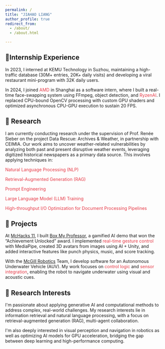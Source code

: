 ```yaml
---
permalink: /
title: "JIAHAO LIANG"
author_profile: true
redirect_from: 
  - /about/
  - /about.html

---
```


💼Internship Experience
---
In 2023, I interned at KEMU Technology in Suzhou, maintaining a high-traffic database (30M+ entries, 20K+ daily visits) and developing a viral restaurant mini-program with 32K daily users.

In 2024, I joined <span style="color: #e63946;">AMD</span> in Shanghai as a software intern, where I built a real-time face-swapping system using FFmpeg, object detection, and <span style="color: #e63946;">RyzenAI</span>. I replaced CPU-bound OpenCV processing with custom GPU shaders and optimized asynchronous CPU-GPU execution to sustain 20 FPS.

🔬 Research
---
I am currently conducting research under the supervision of Prof. Renée Sieber on the project Data Rescue: Archives & Weather, in partnership with CEIMIA. Our work aims to uncover weather-related vulnerabilities by analyzing both past and present disruptive weather events, leveraging digitized historical newspapers as a primary data source. This involves applying techniques in:

<span style="color: #e63946;">Natural Language Processing (NLP)</span>

<span style="color: #e63946;">Retrieval-Augmented Generation (RAG)</span>

<span style="color: #e63946;">Prompt Engineering</span>

<span style="color: #e63946;">Large Language Model (LLM) Training</span>

<span style="color: #e63946;">High-throughput I/O Optimization for Document Processing Pipelines</span>



🚀 Projects
---
At [McHacks 11](https://devpost.com/software/box-my-professor), I built [Box My Professor](https://github.com/s026352/MCHACKS11), a gamified AI demo that won the “Achievement Unlocked” award. I implemented <span style="color: #e63946;">real-time gesture control</span> with MediaPipe, created 3D avatars from images using AI + Unity, and added interactive features like punch physics, music, and score tracking.

With the [McGill Robotics](https://mcgillrobotics.com/) Team, I develop software for an Autonomous Underwater Vehicle (AUV). My work focuses on <span style="color: #e63946;">control logic</span> and <span style="color: #e63946;">sensor integration</span>, enabling the robot to navigate underwater using visual and acoustic cues.

🎯 Research Interests
---
I'm passionate about applying generative AI and computational methods to address complex, real-world challenges. My research interests lie in information retrieval and natural language processing, with a focus on retrieval-augmented generation (RAG), multi-agent collaboration.

 I'm also deeply interested in visual perception and navigation in robotics as well as optimizing AI models for GPU acceleration, bridging the gap between deep learning and high-performance computing.




